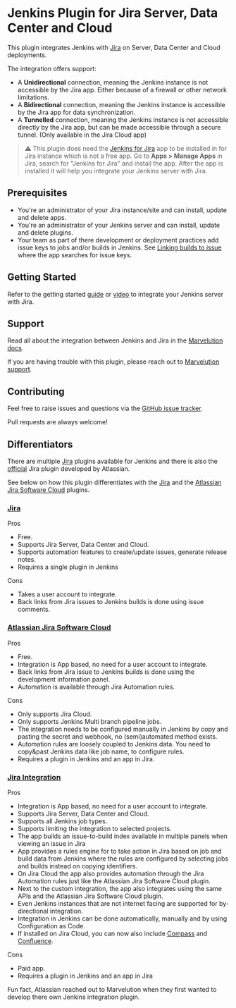 # Jenkins Plugin for Jira Server, Data Center and Cloud

This plugin integrates Jenkins with [Jira](https://www.atlassian.com/jira) on Server, Data Center and Cloud deployments.

The integration offers support:

* A **Unidirectional** connection, meaning the Jenkins instance is not accessible by the Jira app. Either because of a firewall or other
  network limitations.
* A **Bidirectional** connection, meaning the Jenkins instance is accessible by the Jira app for data synchronization.
* A **Tunnelled** connection, meaning the Jenkins instance is not accessible directly by the Jira app, but can be 
  made accessible through a secure tunnel. (Only available in the Jira Cloud app) 

> :warning: This plugin does need
> the [Jenkins for Jira](https://marketplace.atlassian.com/apps/1211376/jenkins-for-jira?tab=overview&hosting=cloud)
> app to be installed in for Jira instance which is not a free app. Go to **Apps > Manage Apps** in Jira, search for "Jenkins
> for Jira" and install the app. After the app is installed it will help you integrate your Jenkins server with Jira.

## Prerequisites

- You're an administrator of your Jira instance/site and can install, update and delete apps.
- You're an administrator of your Jenkins server and can install, update and delete plugins.
- Your team as part of there development or deployment practices add issue keys to jobs and/or builds in Jenkins.
  See [Linking builds to issue](https://docs.marvelution.com/jenkins-for-jira/cloud/data-synchronization/#linking-builds-to-issues) where the app
  searches for issue keys.

## Getting Started

Refer to the getting started [guide](https://docs.marvelution.com/jenkins-for-jira/cloud/) or [video](https://youtu.be/KxlVIJlQ4To) to integrate your
Jenkins server with Jira.

## Support

Read all about the integration between Jenkins and Jira in the [Marvelution docs](https://docs.marvelution.com/jenkins-for-jira/).

If you are having trouble with this plugin, please reach out to [Marvelution support](https://getsupport.marvelution.com/).

## Contributing

Feel free to raise issues and questions via the [GitHub issue tracker](https://github.com/jenkinsci/jira-integration-plugin/issues).

Pull requests are always welcome!

## Differentiators

There are multiple [Jira](https://plugins.jenkins.io/ui/search?query=jira) plugins available for Jenkins and there is also the
[official](https://marketplace.atlassian.com/apps/1227791/jenkins-for-jira-official?hosting=cloud&tab=overview) Jira plugin developed by
Atlassian.

See below on how this plugin differentiates with the [Jira](https://plugins.jenkins.io/jira/) and the
[Atlassian Jira Software Cloud](https://plugins.jenkins.io/atlassian-jira-software-cloud/) plugins.

### [Jira](https://plugins.jenkins.io/jira/)

Pros

- Free.
- Supports Jira Server, Data Center and Cloud.
- Supports automation features to create/update issues, generate release notes.
- Requires a single plugin in Jenkins

Cons

- Takes a user account to integrate.
- Back links from Jira issues to Jenkins builds is done using issue comments.

### [Atlassian Jira Software Cloud](https://plugins.jenkins.io/atlassian-jira-software-cloud/)

Pros

- Free.
- Integration is App based, no need for a user account to integrate.
- Back links from Jira issue to Jenkins builds is done using the development information panel.
- Automation is available through Jira Automation rules.

Cons

- Only supports Jira Cloud.
- Only supports Jenkins Multi branch pipeline jobs.
- The integration needs to be configured manually in Jenkins by copy and pasting the secret and webhook, no (semi)automated method exists.
- Automation rules are loosely coupled to Jenkins data. You need to copy&past Jenkins data like job name, to configure rules.
- Requires a plugin in Jenkins and an app in Jira.

### [Jira Integration](https://marketplace.atlassian.com/apps/1211376/jenkins-for-jira?tab=overview&hosting=cloud)

Pros

- Integration is App based, no need for a user account to integrate.
- Supports Jira Server, Data Center and Cloud.
- Supports all Jenkins job types.
- Supports limiting the integration to selected projects.
- The app builds an issue-to-build index available in multiple panels when viewing an issue in Jira
- App provides a rules engine for to take action in Jira based on job and build data from Jenkins where the rules are configured by
  selecting jobs and builds instead on copying identifiers.
- On Jira Cloud the app also provides automation through the Jira Automation rules just like the Atlassian Jira Software Cloud plugin.
- Next to the custom integration, the app also integrates using the same APIs and the Atlassian Jira Software Cloud plugin.
- Even Jenkins instances that are not internet facing are supported for by-directional integration.
- Integration in Jenkins can be done automatically, manually and by using Configuration as Code.
- If installed on Jira Cloud, you can now also include 
  [Compass](https://marketplace.atlassian.com/apps/1234756/jenkins-for-compass?hosting=cloud&tab=overview) and 
  [Confluence](https://marketplace.atlassian.com/apps/1236248?tab=overview&hosting=cloud).

Cons

- Paid app.
- Requires a plugin in Jenkins and an app in Jira

Fun fact, Atlassian reached out to Marvelution when they first wanted to develop there own Jenkins integration plugin.
